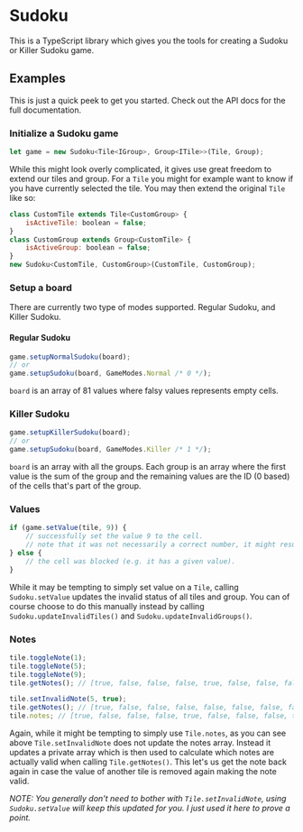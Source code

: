# Sudoku

This is a TypeScript library which gives you the tools for creating a Sudoku or Killer Sudoku game.

## Examples
This is just a quick peek to get you started. Check out the API docs for the full documentation.

### Initialize a Sudoku game
```js
let game = new Sudoku<Tile<IGroup>, Group<ITile>>(Tile, Group);
```
While this might look overly complicated, it gives use great freedom to extend our tiles and group.
For a `Tile` you might for example want to know if you have currently selected the tile. You may then extend the original `Tile` like so:
```js
class CustomTile extends Tile<CustomGroup> {
    isActiveTile: boolean = false;
}
class CustomGroup extends Group<CustomTile> {
    isActiveGroup: boolean = false;
}
new Sudoku<CustomTile, CustomGroup>(CustomTile, CustomGroup);
```

### Setup a board
There are currently two type of modes supported. Regular Sudoku, and Killer Sudoku.

#### Regular Sudoku
```js
game.setupNormalSudoku(board);
// or
game.setupSudoku(board, GameModes.Normal /* 0 */);
```
`board` is an array of 81 values where falsy values represents empty cells.

### Killer Sudoku
```js
game.setupKillerSudoku(board);
// or
game.setupSudoku(board, GameModes.Killer /* 1 */);
```
`board` is an array with all the groups. Each group is an array where the first value is the sum of the group and the remaining values are the ID (0 based) of the cells that's part of the group.

### Values
```js
if (game.setValue(tile, 9)) {
    // successfully set the value 9 to the cell.
    // note that it was not necessarily a correct number, it might result in some tiles being invalid, including itself.
} else {
    // the cell was blocked (e.g. it has a given value).
}
```
While it may be tempting to simply set value on a `Tile`, calling `Sudoku.setValue` updates the invalid status of all tiles and group.
You can of course choose to do this manually instead by calling `Sudoku.updateInvalidTiles()` and `Sudoku.updateInvalidGroups()`.

### Notes
```js
tile.toggleNote(1);
tile.toggleNote(5);
tile.toggleNote(9);
tile.getNotes(); // [true, false, false, false, true, false, false, false, true];

tile.setInvalidNote(5, true);
tile.getNotes(); // [true, false, false, false, false, false, false, false, true];
tile.notes; // [true, false, false, false, true, false, false, false, true];
```
Again, while it might be tempting to simply use `Tile.notes`, as you can see above `Tile.setInvalidNote` does not update the notes array.
Instead it updates a private array which is then used to calculate which notes are actually valid when calling `Tile.getNotes()`.
This let's us get the note back again in case the value of another tile is removed again making the note valid.

*NOTE: You generally don't need to bother with `Tile.setInvalidNote`, using `Sudoku.setValue` will keep this updated for you. I just used it here to prove a point.*

